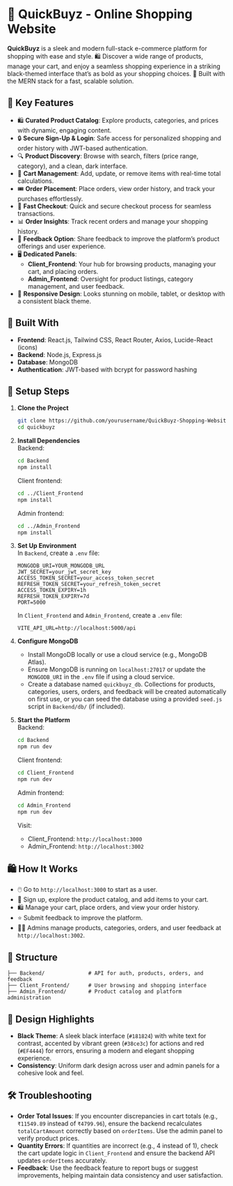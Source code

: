 # 🛒 QuickBuyz - Online Shopping Website

**QuickBuyz** is a sleek and modern full-stack e-commerce platform for shopping with ease and style. 🛍️ Discover a wide range of products, manage your cart, and enjoy a seamless shopping experience in a striking black-themed interface that’s as bold as your shopping choices. 🖤 Built with the MERN stack for a fast, scalable solution.

## 🌟 Key Features

- 🛍️ **Curated Product Catalog**: Explore products, categories, and prices with dynamic, engaging content.
- 🔒 **Secure Sign-Up & Login**: Safe access for personalized shopping and order history with JWT-based authentication.
- 🔍 **Product Discovery**: Browse with search, filters (price range, category), and a clean, dark interface.
- 🛒 **Cart Management**: Add, update, or remove items with real-time total calculations.
- 🎟️ **Order Placement**: Place orders, view order history, and track your purchases effortlessly.
- 💸 **Fast Checkout**: Quick and secure checkout process for seamless transactions.
- 📊 **Order Insights**: Track recent orders and manage your shopping history.
- 📝 **Feedback Option**: Share feedback to improve the platform’s product offerings and user experience.
- 🖥️ **Dedicated Panels**:
  - **Client_Frontend**: Your hub for browsing products, managing your cart, and placing orders.
  - **Admin_Frontend**: Oversight for product listings, category management, and user feedback.
- 📱 **Responsive Design**: Looks stunning on mobile, tablet, or desktop with a consistent black theme.

## 🧰 Built With

- **Frontend**: React.js, Tailwind CSS, React Router, Axios, Lucide-React (icons)
- **Backend**: Node.js, Express.js
- **Database**: MongoDB
- **Authentication**: JWT-based with bcrypt for password hashing

## 🔧 Setup Steps

1. **Clone the Project**

   ```bash
   git clone https://github.com/yourusername/QuickBuyz-Shopping-Website.git
   cd quickbuyz
   ```

2. **Install Dependencies**  
   Backend:

   ```bash
   cd Backend
   npm install
   ```

   Client frontend:

   ```bash
   cd ../Client_Frontend
   npm install
   ```

   Admin frontend:

   ```bash
   cd ../Admin_Frontend
   npm install
   ```

3. **Set Up Environment**  
   In `Backend`, create a `.env` file:

   ```
   MONGODB_URI=YOUR_MONGODB_URL
   JWT_SECRET=your_jwt_secret_key
   ACCESS_TOKEN_SECRET=your_access_token_secret
   REFRESH_TOKEN_SECRET=your_refresh_token_secret
   ACCESS_TOKEN_EXPIRY=1h
   REFRESH_TOKEN_EXPIRY=7d
   PORT=5000
   ```

   In `Client_Frontend` and `Admin_Frontend`, create a `.env` file:

   ```
   VITE_API_URL=http://localhost:5000/api
   ```

4. **Configure MongoDB**

   - Install MongoDB locally or use a cloud service (e.g., MongoDB Atlas).
   - Ensure MongoDB is running on `localhost:27017` or update the `MONGODB_URI` in the `.env` file if using a cloud service.
   - Create a database named `quickbuyz_db`. Collections for products, categories, users, orders, and feedback will be created automatically on first use, or you can seed the database using a provided `seed.js` script in `Backend/db/` (if included).

5. **Start the Platform**  
   Backend:

   ```bash
   cd Backend
   npm run dev
   ```

   Client frontend:

   ```bash
   cd Client_Frontend
   npm run dev
   ```

   Admin frontend:

   ```bash
   cd Admin_Frontend
   npm run dev
   ```

   Visit:

   - Client_Frontend: `http://localhost:3000`
   - Admin_Frontend: `http://localhost:3002`

## 🛍️ How It Works

- 🖱️ Go to `http://localhost:3000` to start as a user.
- 🛒 Sign up, explore the product catalog, and add items to your cart.
- 🛍️ Manage your cart, place orders, and view your order history.
- ⭐ Submit feedback to improve the platform.
- 👨‍💼 Admins manage products, categories, orders, and user feedback at `http://localhost:3002`.

## 📁 Structure

```
├── Backend/              # API for auth, products, orders, and feedback
├── Client_Frontend/      # User browsing and shopping interface
├── Admin_Frontend/       # Product catalog and platform administration
```

## 🖤 Design Highlights

- **Black Theme**: A sleek black interface (`#181824`) with white text for contrast, accented by vibrant green (`#38ce3c`) for actions and red (`#EF4444`) for errors, ensuring a modern and elegant shopping experience.
- **Consistency**: Uniform dark design across user and admin panels for a cohesive look and feel.

## 🛠️ Troubleshooting

- **Order Total Issues**: If you encounter discrepancies in cart totals (e.g., `₹11549.89` instead of `₹4799.96`), ensure the backend recalculates `totalCartAmount` correctly based on `orderItems`. Use the admin panel to verify product prices.
- **Quantity Errors**: If quantities are incorrect (e.g., 4 instead of 1), check the cart update logic in `Client_Frontend` and ensure the backend API updates `orderItems` accurately.
- **Feedback**: Use the feedback feature to report bugs or suggest improvements, helping maintain data consistency and user satisfaction.

